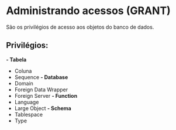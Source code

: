 # Administrando acessos (GRANT)

São os privilégios de acesso aos objetos do banco de dados.

## Privilégios:
**- Tabela**
- Coluna
- Sequence
**- Database**
- Domain
- Foreign Data Wrapper
- Foreign Server
**- Function**
- Language
- Large Object
**- Schema**
- Tablespace
- Type